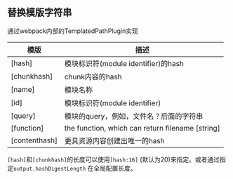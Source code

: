 ## 替换模版字符串

通过webpack内部的TemplatedPathPlugin实现



| 模版          | 描述                                             |
| ------------- | ------------------------------------------------ |
| [hash]        | 模块标识符(module identifier)的hash              |
| [chunkhash]   | chunk内容的hash                                  |
| [name]        | 模块名称                                         |
| [id]          | 模块标识符(module identifier)                    |
| [query]       | 模块的query，例如，文件名？后面的字符串          |
| [function]    | the function, which can return filename [string] |
| [contenthash] | 更具资源内容创建出唯一的hash                     |

`[hash]`和`[chunkhash]`的长度可以使用`[hash:16]` (默认为20)来指定。或者通过指定`output.hashDigestLength` 在全局配置长度。

